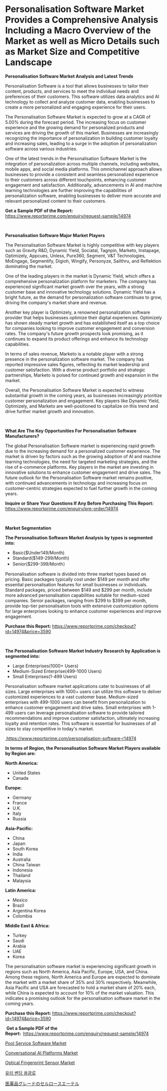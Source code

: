 <p><h1>Personalisation Software Market Provides a Comprehensive Analysis Including a Macro Overview of the Market as well as Micro Details such as Market Size and Competitive Landscape</h1></p><p><strong>Personalisation Software Market Analysis and Latest Trends</strong></p>
<p><p>Personalisation Software is a tool that allows businesses to tailor their content, products, and services to meet the individual needs and preferences of their customers. This software utilizes data analytics and AI technology to collect and analyze customer data, enabling businesses to create a more personalized and engaging experience for their users.</p><p>The Personalisation Software Market is expected to grow at a CAGR of 5.00% during the forecast period. The increasing focus on customer experience and the growing demand for personalized products and services are driving the growth of this market. Businesses are increasingly recognizing the importance of personalization in building customer loyalty and increasing sales, leading to a surge in the adoption of personalization software across various industries.</p><p>One of the latest trends in the Personalisation Software Market is the integration of personalization across multiple channels, including websites, mobile apps, and social media platforms. This omnichannel approach allows businesses to provide a consistent and seamless personalized experience to their customers across different touchpoints, enhancing customer engagement and satisfaction. Additionally, advancements in AI and machine learning technologies are further improving the capabilities of personalization software, enabling businesses to deliver more accurate and relevant personalized content to their customers.</p></p>
<p><strong>Get a Sample PDF of the Report:&nbsp;</strong> <a href="https://www.reportprime.com/enquiry/request-sample/14974">https://www.reportprime.com/enquiry/request-sample/14974</a></p>
<p>&nbsp;</p>
<p><strong>Personalisation Software Major Market Players</strong></p>
<p><p>The Personalisation Software Market is highly competitive with key players such as Gravity R&D, Dynamic Yield, Sociatal, Tagnpin, Marketo, Instapage, Optimizely, Appcues, Unless, Pure360, Segment, V&T Technologies, MoEngage, Segmentify, Digioh, Wingify, Personyze, Sailthru, and Reflektion dominating the market. </p><p>One of the leading players in the market is Dynamic Yield, which offers a comprehensive personalization platform for marketers. The company has experienced significant market growth over the years, with a strong customer base and innovative technology solutions. Dynamic Yield has a bright future, as the demand for personalization software continues to grow, driving the company's market share and revenue.</p><p>Another key player is Optimizely, a renowned personalization software provider that helps businesses optimize their digital experiences. Optimizely has shown steady market growth and has established itself as a top choice for companies looking to improve customer engagement and conversion rates. The company's future growth prospects look promising, as it continues to expand its product offerings and enhance its technology capabilities.</p><p>In terms of sales revenue, Marketo is a notable player with a strong presence in the personalization software market. The company has reported impressive sales figures, reflecting its market leadership and customer satisfaction. With a diverse product portfolio and strategic partnerships, Marketo is poised for continued growth and expansion in the market.</p><p>Overall, the Personalisation Software Market is expected to witness substantial growth in the coming years, as businesses increasingly prioritize customer personalization and engagement. Key players like Dynamic Yield, Optimizely, and Marketo are well-positioned to capitalize on this trend and drive further market growth and innovation.</p></p>
<p>&nbsp;</p>
<p><strong>What Are The Key Opportunities For Personalisation Software Manufacturers?</strong></p>
<p><p>The global Personalisation Software market is experiencing rapid growth due to the increasing demand for a personalized customer experience. The market is driven by factors such as the growing adoption of AI and machine learning technologies, the need for targeted marketing strategies, and the rise of e-commerce platforms. Key players in the market are investing in innovative solutions to enhance customer engagement and drive sales. The future outlook for the Personalisation Software market remains positive, with continued advancements in technology and increasing focus on customer-centric strategies expected to fuel further growth in the coming years.</p></p>
<p><strong>Inquire or Share Your Questions If Any Before Purchasing This Report:</strong> <a href="https://www.reportprime.com/enquiry/pre-order/14974">https://www.reportprime.com/enquiry/pre-order/14974</a></p>
<p>&nbsp;</p>
<p><strong>Market Segmentation</strong></p>
<p><strong>The Personalisation Software Market Analysis by types is segmented into:</strong></p>
<p><ul><li>Basic($Under149/Month)</li><li>Standard($149-299/Month)</li><li>Senior($299-399/Month）</li></ul></p>
<p><p>Personalisation software is divided into three market types based on pricing. Basic packages typically cost under $149 per month and offer essential personalisation features for small businesses or individuals. Standard packages, priced between $149 and $299 per month, include more advanced personalisation capabilities suitable for medium-sized companies. Senior packages, ranging from $299 to $399 per month, provide top-tier personalisation tools with extensive customization options for large enterprises looking to enhance customer experiences and improve engagement.</p></p>
<p><strong>Purchase this Report:&nbsp;</strong><a href="https://www.reportprime.com/checkout?id=14974&price=3590">https://www.reportprime.com/checkout?id=14974&price=3590</a></p>
<p>&nbsp;</p>
<p><strong>The Personalisation Software Market Industry Research by Application is segmented into:</strong></p>
<p><ul><li>Large Enterprises(1000+ Users)</li><li>Medium-Sized Enterprise(499-1000 Users)</li><li>Small Enterprises(1-499 Users)</li></ul></p>
<p><p>Personalisation software market applications cater to businesses of all sizes. Large enterprises with 1000+ users can utilize this software to deliver customized experiences to a vast customer base. Medium-sized enterprises with 499-1000 users can benefit from personalization to enhance customer engagement and drive sales. Small enterprises with 1-499 users can leverage personalisation software to provide tailored recommendations and improve customer satisfaction, ultimately increasing loyalty and retention rates. This software is essential for businesses of all sizes to stay competitive in today's market.</p></p>
<p><a href="https://www.reportprime.com/personalisation-software-r14974">&nbsp;https://www.reportprime.com/personalisation-software-r14974</a></p>
<p><strong>In terms of Region, the Personalisation Software Market Players available by Region are:</strong></p>
<p>
    <p> <strong> North America: </strong>
        <ul>
            <li>United States</li>
            <li>Canada</li>
        </ul>
        </p> 
    <p> <strong> Europe: </strong>
        <ul>
            <li>Germany</li>
            <li>France</li>
            <li>U.K.</li>
            <li>Italy</li>
            <li>Russia</li>
        </ul>
        </p> 
    <p> <strong> Asia-Pacific: </strong>
        <ul>
            <li>China</li>
            <li>Japan</li>
            <li>South Korea</li>
            <li>India</li>
            <li>Australia</li>
            <li>China Taiwan</li>
            <li>Indonesia</li>
            <li>Thailand</li>
            <li>Malaysia</li>
        </ul>
        </p> 
    <p> <strong> Latin America: </strong>
        <ul>
            <li>Mexico</li>
            <li>Brazil</li>
            <li>Argentina Korea</li>
            <li>Colombia</li>
        </ul>
        </p> 
    <p> <strong> Middle East & Africa: </strong>
        <ul>
            <li>Turkey</li>
            <li>Saudi</li>
            <li>Arabia</li>
            <li>UAE</li>
            <li>Korea</li>
        </ul>
    </p>
    </p>
<p><p>The personalisation software market is experiencing significant growth in regions such as North America, Asia Pacific, Europe, USA, and China. Among these regions, North America and Europe are expected to dominate the market with a market share of 35% and 30% respectively. Meanwhile, Asia Pacific and USA are forecasted to hold a market share of 20% each, while China is expected to account for 10% of the market valuation. This indicates a promising outlook for the personalisation software market in the coming years.</p></p>
<p><strong>Purchase this Report: </strong><a href="https://www.reportprime.com/checkout?id=14974&price=3590">https://www.reportprime.com/checkout?id=14974&price=3590</a></p>
<p>&nbsp;<strong>Get a Sample PDF of the Report:&nbsp;&nbsp;</strong><a href="https://www.reportprime.com/enquiry/request-sample/14974">https://www.reportprime.com/enquiry/request-sample/14974</a></p>
<p><strong></strong></p>
<p><p><a href="https://github.com/shotows/Market-Research-Report-List-2/blob/main/pool-service-software-market.md">Pool Service Software Market</a></p><p><a href="https://github.com/Sinjinluong3e0awx2m195k76/Market-Research-Report-List-2/blob/main/conversational-ai-platforms-market.md">Conversational AI Platforms Market</a></p><p><a href="https://www.linkedin.com/pulse/optical-fingerprint-sensor-market-key-successful-business-strategy-xce2c">Optical Fingerprint Sensor Market</a></p><p><a href="https://github.com/vsr06p4p49/Market-Research-Report-List-2/blob/main/741241675743.md">유리 벤딩 용광로</a></p><p><a href="https://github.com/ReganWisoky2023/Market-Research-Report-List-1/blob/main/827165481271.md">医薬品グレードのセルロースエーテル</a></p></p>